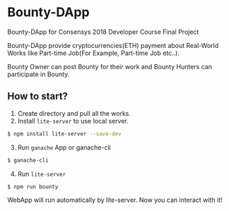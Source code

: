 # Bounty-DApp
Bounty-DApp for Consensys 2018 Developer Course Final Project

Bounty-DApp provide cryptocurrencies(ETH) payment about Real-World Works like Part-time Job(For Example, Part-time Job etc..).

Bounty Owner can post Bounty for their work and Bounty Hunters can participate in Bounty.

## How to start?
1. Create directory and pull all the works.
2. Install ```lite-server``` to use local server.
```bash
$ npm install lite-server --save-dev
```
3. Run ```ganache``` App or ganache-cli
```bash
$ ganache-cli
```
4. Run ```lite-server```
```bash
$ npm run bounty
```

WebApp will run automatically by lite-server. Now you can interact with it!
